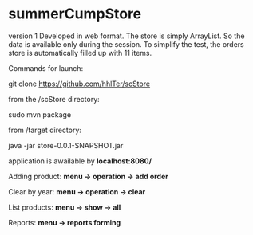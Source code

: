 # summerCumpStore
version 1
Developed in web format.
The store is simply ArrayList. So the data is available only during the session. To simplify the test, the orders store is automatically filled up with 11 items.

Commands for launch:

   git clone https://github.com/hhlTer/scStore

from the /scStore directory:

   sudo mvn package

from /target directory:

   java -jar store-0.0.1-SNAPSHOT.jar 

application is awailable by **localhost:8080/** 

Adding product: **menu -> operation -> add order**

Clear by year: **menu -> operation -> clear**

List products: **menu -> show -> all**

Reports: **menu -> reports forming**

